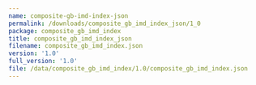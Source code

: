 ```yaml
---
name: composite-gb-imd-index-json
permalink: /downloads/composite_gb_imd_index_json/1_0
package: composite_gb_imd_index
title: composite_gb_imd_index_json
filename: composite_gb_imd_index.json
version: '1.0'
full_version: '1.0'
file: /data/composite_gb_imd_index/1.0/composite_gb_imd_index.json
---
```

